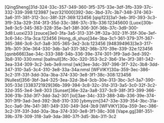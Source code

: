 [QingSheng]31d-324-33c-357-349-360-3f5-375-33e-3df-3fb-339-37c-332-339-398:123987
[wzr321000]392-3dc-3bd-37c-3b7-348-374-363-3a6-311-381-312-3cc-38f-32f-369:123456
[qiqi123]3a1-3eb-3f0-393-3c3-3f9-33a-329-314-3f3-35d-33c-386-37c-31b-336:12345600
[Luoxi]30b-3e8-3c5-345-363-328-35e-3e1-38f-306-30f-36b-37c-3d9-300-3d8:Luoxi233
[zouce]3e0-3fa-3a5-313-33f-3ff-32a-302-31f-35f-30e-3ef-3c6-34c-31a-3ca:123456
[Hong_di_shuo]34e-3ba-3c1-361-379-37f-367-365-386-3c6-3cf-3a8-305-365-3e2-3cb:123456
[948394963]3e3-317-3fb-301-30e-364-330-3db-3a1-331-382-36b-370-39e-339-32e:123456
[qsnb666]3ae-34c-333-388-34b-336-39e-374-301-3f9-3ad-3ed-392-3b8-310-330:nmsl
[ballnull]3fc-30c-320-353-3c2-3b6-31e-3f3-381-342-3ea-334-309-3c2-3eb-3e9:nmsl
[wk]3ee-3dc-397-396-3f7-32c-3b8-3dd-347-310-3a5-3c4-310-3e8-33a-34a:nmsl
[WFVIKY]30a-359-3ec-386-3c2-31f-33f-3dd-30a-3ba-374-330-3e8-3f1-38c-308:123456
[Nullest]356-3bf-3a4-325-3ea-32d-3b4-3cb-30e-313-3bc-3cf-3a7-390-305-33d
[3383721929]36b-399-394-3c8-32c-31d-313-3a5-3c0-32f-3c2-32d-355-3e4-3e8-303
[Sunset]36e-32a-3a8-337-3c9-38f-3f3-399-366-306-31b-33d-3f7-3dd-3a2-301
[lol]3ae-34c-333-388-34b-336-39e-374-301-3f9-3ad-3ed-392-3b8-310-330
[ybmyzm]347-33e-339-354-3bc-31a-3cc-3a6-3fe-341-381-349-330-349-3d4-3b9
[WFVIKY]30a-359-3ec-386-3c2-31f-33f-3dd-30a-3ba-374-330-3e8-3f1-38c-308
[Vape.gg]38f-351-39b-378-309-318-3a9-3da-380-37f-3d5-3bb-311-3c2

